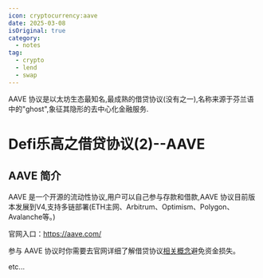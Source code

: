 ```yaml
---
icon: cryptocurrency:aave
date: 2025-03-08
isOriginal: true
category:
  - notes
tag:
  - crypto
  - lend
  - swap
---
```


AAVE 协议是以太坊生态最知名,最成熟的借贷协议(没有之一),名称来源于芬兰语中的"ghost",象征其隐形的去中心化金融服务.

<!-- more -->

# Defi乐高之借贷协议(2)--AAVE

## AAVE 简介

AAVE 是一个开源的流动性协议,用户可以自己参与存款和借款,AAVE 协议目前版本发展到V4,支持多链部署(ETH主网、Arbitrum、Optimism、Polygon、Avalanche等。)

官网入口：https://aave.com/

参与 AAVE 协议时你需要去官网详细了解借贷协议[相关概念](https://aave.com/docs/concepts)避免资金损失。


etc...

